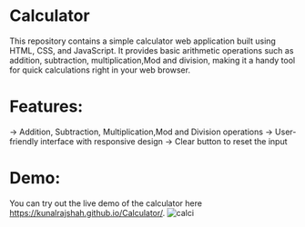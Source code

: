 # Calculator
This repository contains a simple calculator web application built using HTML, CSS, and JavaScript. It provides basic arithmetic operations such as addition, 
subtraction, multiplication,Mod and division, making it a handy tool for quick calculations right in your web browser.

# Features:
-> Addition, Subtraction, Multiplication,Mod and Division operations
-> User-friendly interface with responsive design
-> Clear button to reset the input

# Demo:
You can try out the live demo of the calculator here https://kunalrajshah.github.io/Calculator/.
![calci](https://github.com/kunalrajshah/Calculator/assets/103275977/419fcc62-6eed-4362-a00e-f58f93ba8499)

